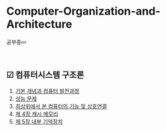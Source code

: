 # Computer-Organization-and-Architecture

공부중💤

<br/>

## ☑ 컴퓨터시스템 구조론

1. [기본 개념과 컴퓨터 발전과정](/제1장)
2. [성능 문제](/제2장)
3. [최상위에서 본 컴퓨터의 기능 및 상호연결](/제3장)
4. [제 4장 캐시 메모리](/제4장)
5. [제 5장 내부 기억장치](/제5장)
